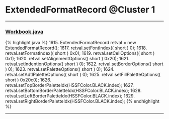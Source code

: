 # ExtendedFormatRecord @Cluster 1

***

### [Workbook.java](https://searchcode.com/codesearch/view/15642358/)
{% highlight java %}
1615. ExtendedFormatRecord retval = new ExtendedFormatRecord();
1617. retval.setFontIndex(( short ) 0);
1618. retval.setFormatIndex(( short ) 0x0);
1619. retval.setCellOptions(( short ) 0x1);
1620. retval.setAlignmentOptions(( short ) 0x20);
1621. retval.setIndentionOptions(( short ) 0);
1622. retval.setBorderOptions(( short ) 0);
1623. retval.setPaletteOptions(( short ) 0);
1624. retval.setAdtlPaletteOptions(( short ) 0);
1625. retval.setFillPaletteOptions(( short ) 0x20c0);
1626. retval.setTopBorderPaletteIdx(HSSFColor.BLACK.index);
1627. retval.setBottomBorderPaletteIdx(HSSFColor.BLACK.index);
1628. retval.setLeftBorderPaletteIdx(HSSFColor.BLACK.index);
1629. retval.setRightBorderPaletteIdx(HSSFColor.BLACK.index);
{% endhighlight %}

***

